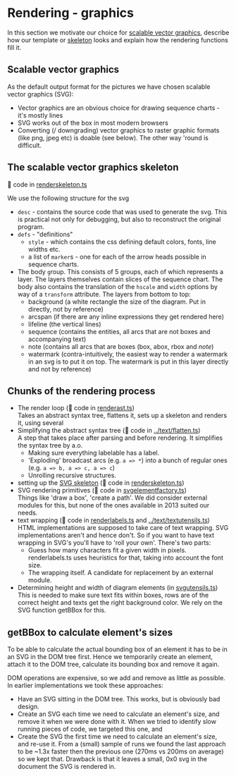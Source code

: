 # Rendering - graphics

In this section we motivate our choice for
[scalable vector graphics](#scalable-vector-graphics), describe how
our template or [skeleton](#the-scalable-vector-graphics-skeleton) looks and
explain how the rendering functions fill it.

## Scalable vector graphics

As the default output format for the pictures we have chosen scalable
vector graphics (SVG):

- Vector graphics are an obvious choice for drawing sequence charts - it's
  mostly lines
- SVG works out of the box in most modern browsers
- Converting (/ downgrading) vector graphics to raster graphic
  formats (like png, jpeg etc) is doable (see below). The other way 'round is
  difficult.

## The scalable vector graphics skeleton

:page_with_curl: code in [renderskeleton.ts](renderskeleton.ts)

We use the following structure for the svg

- `desc` - contains the source code that was used to generate the svg.
  This is practical not only for debugging, but also to reconstruct the
  original program.
- `defs` - "definitions"
  - `style` - which contains the css defining default colors, fonts,
    line widths etc.
  - a list of `marker`s - one for each of the arrow heads possible
    in sequence charts.
- The body `g`roup. This consists of 5 groups, each of which
  represents a layer. The layers themselves contain slices of the
  sequence chart. The body also contains the translation
  of the `hscale` and `width` options by way of a `transform`
  attribute. The layers from bottom to top:
  - background (a white rectangle the size of the diagram. Put in
    directly, not by reference)
  - arcspan (if there are any inline expressions they get rendered here)
  - lifeline (the vertical lines)
  - sequence (contains the entities, all arcs that are not boxes and
    accompanying text)
  - note (contains all arcs that are boxes (box, abox, rbox and _note_)
  - watermark (contra-intuitively, the easiest way to render a
    watermark in an svg is to put it on top. The watermark is put
    in this layer directly and not by reference)

## Chunks of the rendering process

- The render loop (:page_with_curl: code in [renderast.ts](renderast.ts))  
  Takes an abstract syntax tree, flattens it, sets up a skeleton and renders
  it, using several
- Simplifying the abstract syntax tree (:page_with_curl: code in
  [../text/flatten.ts](../text/flatten.ts))  
  A step that takes place after parsing and before rendering.
  It simplifies the syntax tree by a.o.
  - Making sure everything labelable has a label.
  - 'Exploding' broadcast arcs (e.g. `a => *`) into a bunch of regular ones
    (e.g. `a => b, a => c, a => c`)
  - Unrolling recursive structures.
- setting up the [SVG skeleton](#the-scalable-vector-graphics-skeleton)
  (:page_with_curl: code in [renderskeleton.ts](renderskeleton.ts))
- SVG rendering primitives (:page_with_curl: code in
  [svgelementfactory.ts](svgelementfactory.ts))  
  Things like 'draw a box', 'create a path'. We did consider external modules
  for this, but none of the ones available in 2013 suited our needs.
- text wrapping (:page_with_curl: code in [renderlabels.ts](renderlabels.ts) and
  [../text/textutensils.ts](../text/textutensils.ts))  
  HTML implementations are supposed to take care of text wrapping. SVG
  implementations aren't and hence don't. So if you want to have text wrapping
  in SVG's you'll have to 'roll your own'. There's two parts:
  - Guess how many characters fit a given width in pixels. renderlabels.ts uses
    heuristics for that, taking into account the font size.
  - The wrapping itself. A candidate for replacement by an external module.
- Determining height and width of diagram elements (in [svgutensils.ts](svgutensils.ts))  
  This is needed to make sure text fits within boxes, rows are of the
  correct height and texts get the right background color. We rely on the
  SVG function getBBox for this.

## getBBox to calculate element's sizes

To be able to calculate the actual bounding box of an element it has
to be in an SVG in the DOM tree first. Hence we temporarily create an element,
attach it to the DOM tree, calculate its bounding box and remove it again.

DOM operations are expensive, so we add and remove as little as possible. In
earlier implementations we took these approaches:

- Have an SVG sitting in the DOM tree. This works, but is obviously bad design.
- Create an SVG each time we need to calculate an element's size, and remove
  it when we were done with it. When we tried to identify slow running pieces
  of code, we targeted this one, and
- Create the SVG the first time we need to calculate an element's size,
  and re-use it. From a (small) sample of runs we found the last approach to be
  ~1.3x faster then the previous one (270ms vs 200ms on average) so we kept
  that. Drawback is that it leaves a small, 0x0 svg in the document the SVG
  is rendered in.
